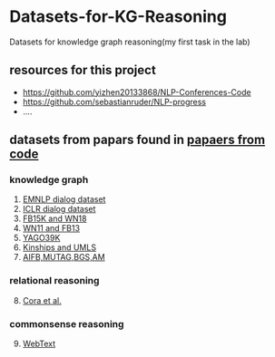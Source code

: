 # Datasets-for-KG-Reasoning
Datasets for knowledge graph reasoning(my first task in the lab)

## resources for this project
* https://github.com/yizhen20133868/NLP-Conferences-Code
* https://github.com/sebastianruder/NLP-progress
* ....

## datasets from papars found in [papaers from code](https://paperswithcode.com/sota)
### knowledge graph ###
1. [EMNLP dialog dataset](paperswithcode/EMNLP-dialog.md)
2. [ICLR dialog dataset](paperswithcode/ICLR-dialog.md)
3. [FB15K and WN18](paperswithcode/FB15K&WN18.md)
4. [WN11 and FB13](paperswithcode/WN11&FB13.md)
5. [YAGO39K](paperswithcode/YAGO39K.md)
6. [Kinships and UMLS](paperswithcode/Kinships&UMLS.md)
7. [AIFB,MUTAG,BGS,AM](paperswithcode/AIFB&MUTAG&BGS&AM.md)
### relational reasoning ###
8. [Cora et al.](paperswithcode/Cora.md)
### commonsense reasoning ###
9. [WebText](paperswithcode/WebText.md)

